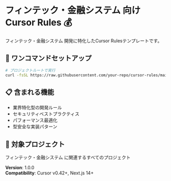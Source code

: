 # フィンテック・金融システム 向けCursor Rules 💰

フィンテック・金融システム 開発に特化したCursor Rulesテンプレートです。

## 🚀 ワンコマンドセットアップ

```bash
# プロジェクトルートで実行
curl -fsSL https://raw.githubusercontent.com/your-repo/cursor-rules/main/mdcs/fintech-banking/setup.sh | bash
```

## 📋 含まれる機能

- 業界特化型の開発ルール
- セキュリティベストプラクティス
- パフォーマンス最適化
- 型安全な実装パターン

## 🎯 対象プロジェクト

フィンテック・金融システム に関連するすべてのプロジェクト

**Version**: 1.0.0  
**Compatibility**: Cursor v0.42+, Next.js 14+
